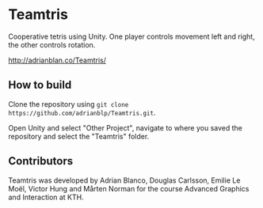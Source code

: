 # Teamtris
Cooperative tetris using Unity. One player controls movement left and right, the other controls rotation.

http://adrianblan.co/Teamtris/

## How to build
Clone the repository using ``git clone https://github.com/adrianblp/Teamtris.git``. 

Open Unity and select "Other Project", navigate to where you saved the repository and select the "Teamtris" folder.

## Contributors
Teamtris was developed by Adrian Blanco, Douglas Carlsson, Emilie Le Moël, Victor Hung and Mårten Norman for the course Advanced Graphics and Interaction at KTH.

